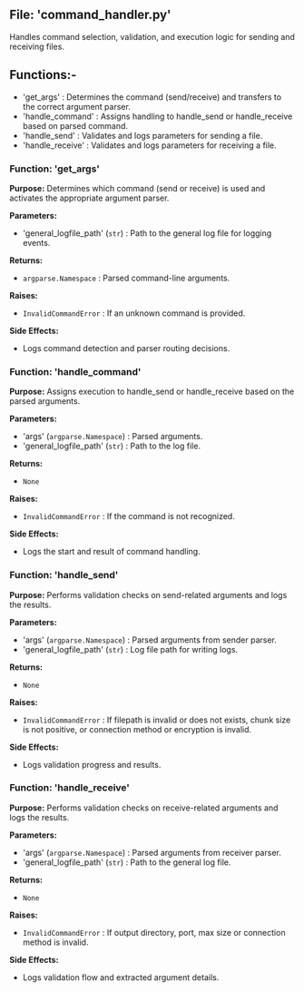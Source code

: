 ## File: 'command_handler.py'

Handles command selection, validation, and execution logic for sending and receiving files.

## Functions:-
- 'get_args' : Determines the command (send/receive) and transfers to the correct argument parser.
- 'handle_command' : Assigns handling to handle_send or handle_receive based on parsed command.
- 'handle_send' : Validates and logs parameters for sending a file.
- 'handle_receive' : Validates and logs parameters for receiving a file.

### Function: 'get_args'

**Purpose:** Determines which command (send or receive) is used and activates the appropriate argument parser.

**Parameters:**
- 'general_logfile_path' (`str`) : Path to the general log file for logging events.

**Returns:**
- `argparse.Namespace` : Parsed command-line arguments.

**Raises:**
- `InvalidCommandError` : If an unknown command is provided.

**Side Effects:**
- Logs command detection and parser routing decisions.

### Function: 'handle_command'

**Purpose:** Assigns execution to handle_send or handle_receive based on the parsed arguments.

**Parameters:**
- 'args' (`argparse.Namespace`) : Parsed arguments.
- 'general_logfile_path' (`str`) : Path to the log file.

**Returns:**
- `None`

**Raises:**
- `InvalidCommandError` : If the command is not recognized.

**Side Effects:**
- Logs the start and result of command handling.

### Function: 'handle_send'

**Purpose:** Performs validation checks on send-related arguments and logs the results.

**Parameters:**
- 'args' (`argparse.Namespace`) : Parsed arguments from sender parser.
- 'general_logfile_path' (`str`) : Log file path for writing logs.

**Returns:**
- `None`

**Raises:**
- `InvalidCommandError` : If filepath is invalid or does not exists, chunk size is not positive, or connection method or encryption is invalid.

**Side Effects:**
- Logs validation progress and results.

### Function: 'handle_receive'

**Purpose:** Performs validation checks on receive-related arguments and logs the results.

**Parameters:**
- 'args' (`argparse.Namespace`) : Parsed arguments from receiver parser.
- 'general_logfile_path' (`str`) : Path to the general log file.

**Returns:**
- `None`

**Raises:**
- `InvalidCommandError` : If output directory, port, max size or connection method is invalid.

**Side Effects:**
- Logs validation flow and extracted argument details.
